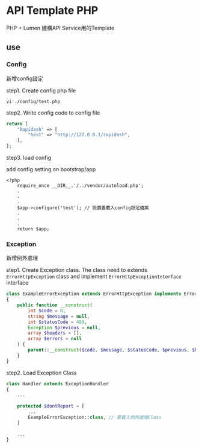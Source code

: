 # API Template PHP

PHP + Lumen 建構API Service用的Template

## use

### Config

新增config設定

step1. Create config php file 

```shell
vi ./config/test.php
```

step2. Write config code to config file

```php
return [
    "Rapidash" => [
        "host" => "http://127.0.0.1/rapidash",
    ],
];

```

step3. load config

add config setting on bootstrap/app
```
<?php
    require_once __DIR__.'/../vendor/autoload.php';
    .
    .
    .
    $app->configure('test'); // 設置要載入config設定檔案
    .
    .
    .
    return $app;
```

### Exception 

新增例外處理

step1. Create Exception class. The class need to extends `ErrorHttpException` class and implement `ErrorHttpExceptionInterface` interface

```php
class ExampleErrorException extends ErrorHttpException implements ErrorHttpExceptionInterface
{
    public function __construct(
        int $code = 0,
        string $message = null,
        int $statusCode = 499,
        Exception $previous = null,
        array $headers = [],
        array $errors = null
    ) {
        parent::__construct($code, $message, $statusCode, $previous, $headers, $errors);
    }
}
```

step2. Load Exception Class

```php
class Handler extends ExceptionHandler
{
    ...
    
    protected $dontReport = [
        ...
        ExampleErrorException::class, // 要載入例外處理Class
    ]
  
    ...
}

```
